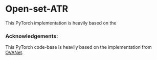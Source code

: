 # Open-set-ATR
This PyTorch implementation is heavily based on the 
### Acknowledgements:

This PyTorch code-base is heavily based on the implementation from [OVANet](https://github.com/VisionLearningGroup/OVANet).
